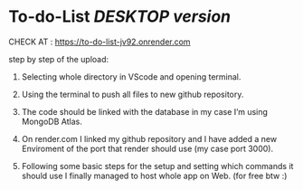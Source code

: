 # To-do-List *DESKTOP version*
CHECK AT : https://to-do-list-jv92.onrender.com

step by step of the upload:


1. Selecting whole directory in VScode and opening terminal.

2. Using the terminal to push all files to new github repository.

3. The code should be linked with the database in my case I’m using MongoDB Atlas.

4. On render.com I linked my github repository and I have added a new Enviroment of the port that render should use (my case port 3000).

5. Following some basic steps for the setup and setting which commands it should use I finally managed to host whole app on Web. (for free btw :)
